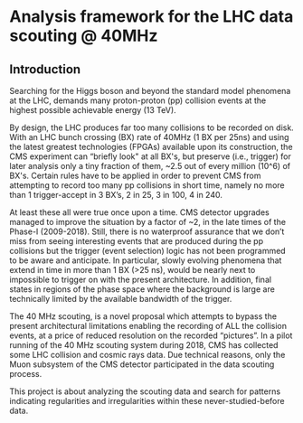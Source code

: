 # Analysis framework for the LHC data scouting @ 40MHz 

## Introduction
Searching for the Higgs boson and beyond the standard model phenomena at the LHC, demands many proton-proton (pp) collision events at the highest possible achievable energy (13 TeV).

By design, the LHC produces far too many collisions to be recorded on disk. With an LHC bunch crossing (BX) rate of 40MHz (1 BX per 25ns) and using the latest greatest technologies (FPGAs) available upon its construction, the CMS experiment can “briefly look" at all BX's, but preserve (i.e., trigger) for later analysis only a tiny fraction of them, ~2.5 out of every million (10^6) of BX's. Certain rules have to be applied in order to prevent CMS from attempting to record too many pp collisions in short time, namely no more than 1 trigger-accept in 3 BX’s, 2 in 25, 3 in 100, 4 in 240. 

At least these all were true once upon a time. CMS detector upgrades managed to improve the situation by a factor of ~2, in the late times of the Phase-I (2009-2018). Still, there is no waterproof assurance that we don’t miss from seeing interesting events that are produced during the pp collisions but the trigger (event selection) logic has not been programmed to be aware and anticipate. In particular, slowly evolving phenomena that extend in time in more than 1 BX (>25 ns), would be nearly next to impossible to trigger on with the present architecture. In addition, final states in regions of the phase space where the background is large are technically limited by the available bandwidth of the trigger. 

The 40 MHz scouting, is a novel proposal which attempts to bypass the present architectural limitations enabling the recording of ALL the collision events, at a price of reduced resolution on the recorded “pictures”. In a pilot running of the 40 MHz scouting system during 2018, CMS has collected some LHC collision and cosmic rays data. Due technical reasons, only the Muon subsystem of the CMS detector participated in the data scouting process.

This project is about analyzing the scouting data and search for patterns indicating regularities and irregularities within these never-studied-before data.


